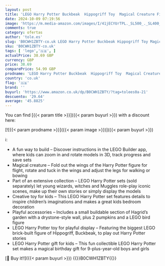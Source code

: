 ```yaml
---
layout: post
title: 'LEGO Harry Potter Buckbeak  Hippogriff Toy  Magical Creature Figure  Collectible  Creative Kids’ Bedroom Decoration  Wizarding World Gift Idea for 9 Plus Year Old Boys  Girls and Fans 76427'
date: 2024-10-09 07:19:56
image: 'https://m.media-amazon.com/images/I/41jECYUrTPL._SL500_._SL400_.jpg'
comments: true
category: ofertas
author: 'tole.es'
slug: 'B0CWH1ZBTY-co.uk LEGO Harry Potter Buckbeak Hippogriff Toy Magical...'
sku: 'B0CWH1ZBTY-co.uk'
tags: [ 'lego','🇬🇧', ]
actualPrice: 38.69 GBP
currency: GBP
price: 38.69
comparePrice: 54.99 GBP
prodname: 'LEGO Harry Potter Buckbeak  Hippogriff Toy  Magical Creature Figure  Collectible  Creative Kids’ Bedroom Decoration  Wizarding World Gift Idea for 9 Plus Year Old Boys  Girls and Fans 76427'
country: 'co.uk'
flag: '🇬🇧'
brand: ''
buyurl: 'https://www.amazon.co.uk/dp/B0CWH1ZBTY/?tag=tolees0a-21'
descuento: '29.64'
average: '45.8825'
---
```


You can find [{{< param title >}}]({{< param buyurl >}}) with a discount here:

[![{{< param prodname >}}]({{< param image >}})]({{< param buyurl >}})

ℹ️:

- A fun way to build – Discover instructions in the LEGO Builder app, where kids can zoom in and rotate models in 3D, track progress and save sets
- Magical creature – Fold out the wings of the Harry Potter figure for flight, rotate and tuck in the wings and adjust the legs for walking or bowing
- Part of an extensive collection – LEGO Harry Potter sets (sold separately) let young wizards, witches and Muggles role-play iconic scenes, make up their own stories or simply display the models
- Creative toy for kids – This LEGO Harry Potter set features details to inspire children’s imaginations and makes a great kids bedroom decoration
- Playful accessories – Includes a small buildable section of Hagrid’s garden with a drystone-style wall, plus 2 pumpkins and a LEGO bird figure
- LEGO Harry Potter toy for playful display – Featuring the biggest LEGO brick-built figure of Hippogriff, Buckbeak, to play out Harry Potter stories
- LEGO Harry Potter gift for kids – This fun collectible LEGO Harry Potter set makes a magical birthday gift for 9-plus-year-old boys and girls

[🛒 Buy it!!]({{< param buyurl >}})
{{<world>}}B0CWH1ZBTY{{</world>}}
